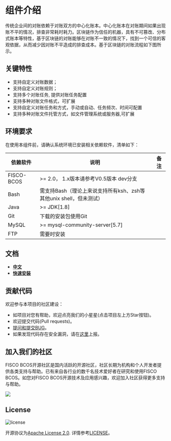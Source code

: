# 组件介绍
传统企业间的对账依赖于对账双⽅的中⼼化账本。中⼼化账本在对账期间如果出现账不平的情况，排查⾮常耗时耗⼒。区块链作为信任的机器，具有不可篡改、分布式账本等特性，基于区块链的对账能够在对账不⼀致的情况下，找到⼀个可信的客观依据，从⽽减少因对账不平造成的排查成本。基于区块链的对账流程如下图所示。

## 关键特性
- 支持自定义对账数据；
- 支持自定义对账规则；
- 支持多个对账任务, 提供对账任务配置
- 支持多种对账文件格式，可扩展
- 支持自定义对账任务和方式，手动或自动、任务频次、时间可配置
- 支持多种对账文件托管方式，如文件管理系统或服务器,可扩展

## 环境要求

在使用本组件前，请确认系统环境已安装相关依赖软件，清单如下：

| 依赖软件   | 说明                                                         | 备注 |
| ---------- | ------------------------------------------------------------ | ---- |
| FISCO-BCOS | \>= 2.0， 1.x版本请参考V0.5版本 dev分支                      |      |
| Bash       | 需支持Bash（理论上来说支持所有ksh、zsh等其他unix shell，但未测试） |      |
| Java       | \>= JDK[1.8]                                                 |      |
| Git        | 下载的安装包使用Git                                          |      |
| MySQL      | \>= mysql-community-server[5.7]                              |      |
| FTP        | 需要时安装                                                             |      |


## 文档
- [**中文**](https://data-doc.readthedocs.io/zh_CN/dev/docs/WeBankBlockchain-Bc-Reconcile/index.html)
- [**快速安装**](https://data-doc.readthedocs.io/zh_CN/dev/docs/WeBankBlockchain-Bc-Reconcile/install.html)


## 贡献代码
欢迎参与本项目的社区建设：
- 如项目对您有帮助，欢迎点亮我们的小星星(点击项目左上方Star按钮)。
- 欢迎提交代码(Pull requests)。
- [提问和提交BUG](https://github.com/WeBankBlockchain/bc-reconcile/issues)。
- 如果发现代码存在安全漏洞，请在[这里](https://security.webank.com)上报。

## 加入我们的社区

FISCO BCOS开源社区是国内活跃的开源社区，社区长期为机构和个人开发者提供各类支持与帮助。已有来自各行业的数千名技术爱好者在研究和使用FISCO BCOS。如您对FISCO BCOS开源技术及应用感兴趣，欢迎加入社区获得更多支持与帮助。


![](https://media.githubusercontent.com/media/FISCO-BCOS/LargeFiles/master/images/QR_image.png)


## License
![license](http://img.shields.io/badge/license-Apache%20v2-blue.svg)

开源协议为[Apache License 2.0](http://www.apache.org/licenses/). 详情参考[LICENSE](../LICENSE)。

